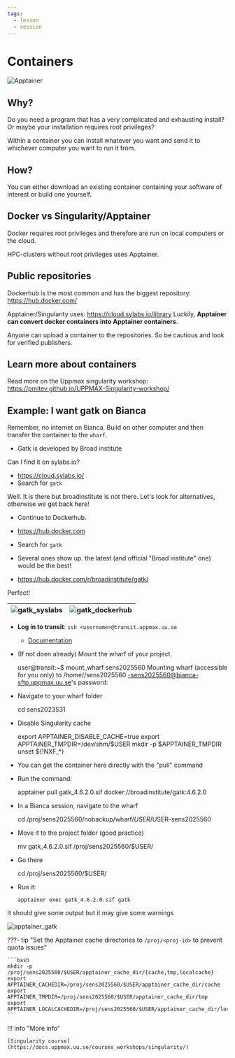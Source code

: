 ```yaml
---
tags:
  - lesson
  - session
---
```


# Containers

![Apptainer](./img/apptainer.png)

## Why?

Do you need a program that has a very complicated and exhausting install? Or maybe your installation requires root privileges?

Within a container you can install whatever you want and send it to whichever computer you want to run it from.

## How?

You can either download an existing container containing your software of interest or build one yourself.

## Docker vs Singularity/Apptainer

Docker requires root privileges and therefore are run on local computers or the cloud.

HPC-clusters without root privileges uses Apptainer.

## Public repositories

Dockerhub is the most common and has the biggest repository: <https://hub.docker.com/>

Apptainer/Singularity uses: <https://cloud.sylabs.io/library>
Luckily, **Apptainer can convert docker containers into Apptainer containers**.

Anyone can upload a container to the repositories. So be cautious and look for verified publishers.

## Learn more about containers

Read more on the Uppmax singularity workshop:
<https://pmitev.github.io/UPPMAX-Singularity-workshop/>

## Example: I want gatk on Bianca

Remember, no internet on Bianca. Build on other computer and then transfer the container to the ``wharf``.

- Gatk is developed by Broad institute

Can I find it on sylabs.io?

- <https://cloud.sylabs.io/>
- Search for ``gatk``

Well. It is there but broadinstitute is not there. Let's look for alternatives, otherwise we get back here!

- Continue to Dockerhub.

- <https://hub.docker.com>

- Search for ``gatk``
- Several ones  show up. the latest (and official "Broad institute" one) would be the best!
- <https://hub.docker.com/r/broadinstitute/gatk/>

Perfect!

| ![gatk_syslabs](./img/gatk_syslabs.png) | ![gatk_dockerhub](./img/gatk_dockerhub.png) |
|---|---|

- **Log in to transit**: ``ssh <username>@transit.uppmax.uu.se``
    - [Documentation](https://uppmax.github.io/UPPMAX-documentation/cluster_guides/transfer_bianca/#transit-server)
- (If not doen already) Mount the wharf of your project.

    user@transit:~$ mount_wharf sens2025560
    Mounting wharf (accessible for you only) to /home/<user>/sens2025560
    <user>-sens2025560@bianca-sftp.uppmax.uu.se's password:
  
- Navigate to your wharf folder
 
    cd sens2023531
  
- Disable Singularity cache

    export APPTAINER_DISABLE_CACHE=true
    export APPTAINER_TMPDIR=/dev/shm/$USER
    mkdir -p $APPTAINER_TMPDIR
    unset ${!NXF_*}
  
- You can get the container here directly with the "pull" command
- Run the command:

    apptainer pull gatk_4.6.2.0.sif docker://broadinstitute/gatk:4.6.2.0

- In a Bianca session, navigate to the wharf

    cd /proj/sens2025560/nobackup/wharf/$USER/$USER-sens2025560

- Move it to the project folder (good practice)

    mv gatk_4.6.2.0.sif /proj/sens2025560/$USER/

- Go there

    cd /proj/sens2025560/$USER/
   
- Run it:
 
    `apptainer exec gatk_4.6.2.0.sif gatk`

It should give some output but it may give some warnings

![apptainer_gatk](./img/apptainer_gatk.png)


???- tip "Set the Apptainer cache directories to ``/proj/<proj-id>`` to prevent quota issues"

    ```bash
    mkdir -p /proj/sens2025560/$USER/apptainer_cache_dir/{cache,tmp,localcache}
    export APPTAINER_CACHEDIR=/proj/sens2025560/$USER/apptainer_cache_dir/cache
    export APPTAINER_TMPDIR=/proj/sens2025560/$USER/apptainer_cache_dir/tmp
    export APPTAINER_LOCALCACHEDIR=/proj/sens2025560/$USER/apptainer_cache_dir/localcache
    ```

!!! info "More info"

    [Singularity course](https://docs.uppmax.uu.se/courses_workshops/singularity/)
